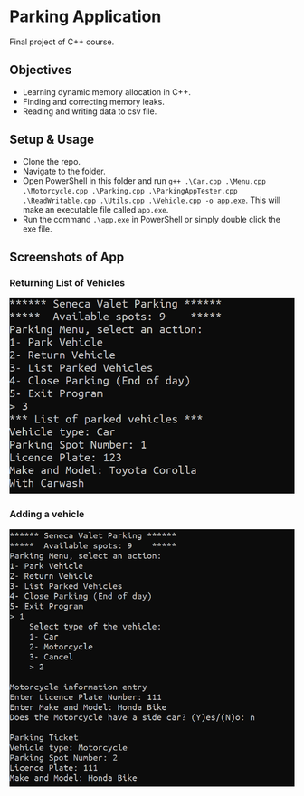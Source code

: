 # Parking Application

Final project of C++ course.

## Objectives

- Learning dynamic memory allocation in C++.
- Finding and correcting memory leaks.
- Reading and writing data to csv file.

## Setup & Usage

- Clone the repo.
- Navigate to the folder.
- Open PowerShell in this folder and run `g++ .\Car.cpp .\Menu.cpp .\Motorcycle.cpp .\Parking.cpp .\ParkingAppTester.cpp .\ReadWritable.cpp .\Utils.cpp .\Vehicle.cpp -o app.exe`. This will make an executable file called `app.exe`.
- Run the command `.\app.exe` in PowerShell or simply double click the exe file.

## Screenshots of App

### Returning List of Vehicles

![Returning List of Vehicles](./images/Screenshot_1.png)

### Adding a vehicle

![Adding a vehicle](./images/Screenshot_2.png)
